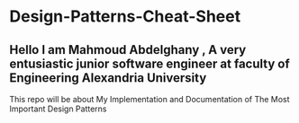 # Design-Patterns-Cheat-Sheet
**Hello I am Mahmoud Abdelghany , A very entusiastic junior software engineer at faculty of Engineering Alexandria University**
---
This repo will be about My Implementation and Documentation of The Most Important Design Patterns 


